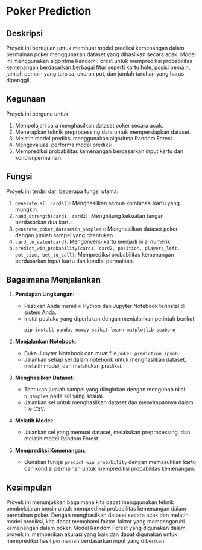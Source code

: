 # Poker Prediction

## Deskripsi
Proyek ini bertujuan untuk membuat model prediksi kemenangan dalam permainan poker menggunakan dataset yang dihasilkan secara acak. Model ini menggunakan algoritma Random Forest untuk memprediksi probabilitas kemenangan berdasarkan berbagai fitur seperti kartu hole, posisi pemain, jumlah pemain yang tersisa, ukuran pot, dan jumlah taruhan yang harus dipanggil.

## Kegunaan
Proyek ini berguna untuk:
1. Mempelajari cara menghasilkan dataset poker secara acak.
2. Menerapkan teknik preprocessing data untuk mempersiapkan dataset.
3. Melatih model prediksi menggunakan algoritma Random Forest.
4. Mengevaluasi performa model prediksi.
5. Memprediksi probabilitas kemenangan berdasarkan input kartu dan kondisi permainan.

## Fungsi
Proyek ini terdiri dari beberapa fungsi utama:
1. `generate_all_cards()`: Menghasilkan semua kombinasi kartu yang mungkin.
2. `hand_strength(card1, card2)`: Menghitung kekuatan tangan berdasarkan dua kartu.
3. `generate_poker_dataset(n_samples)`: Menghasilkan dataset poker dengan jumlah sampel yang ditentukan.
4. `card_to_value(card)`: Mengonversi kartu menjadi nilai numerik.
5. `predict_win_probability(card1, card2, position, players_left, pot_size, bet_to_call)`: Memprediksi probabilitas kemenangan berdasarkan input kartu dan kondisi permainan.

## Bagaimana Menjalankan
1. **Persiapan Lingkungan**:
   - Pastikan Anda memiliki Python dan Jupyter Notebook terinstal di sistem Anda.
   - Instal pustaka yang diperlukan dengan menjalankan perintah berikut:
     ```bash
     pip install pandas numpy scikit-learn matplotlib seaborn
     ```

2. **Menjalankan Notebook**:
   - Buka Jupyter Notebook dan muat file `poker_prediction.ipynb`.
   - Jalankan setiap sel dalam notebook untuk menghasilkan dataset, melatih model, dan melakukan prediksi.

3. **Menghasilkan Dataset**:
   - Tentukan jumlah sampel yang diinginkan dengan mengubah nilai `n_samples` pada sel yang sesuai.
   - Jalankan sel untuk menghasilkan dataset dan menyimpannya dalam file CSV.

4. **Melatih Model**:
   - Jalankan sel yang memuat dataset, melakukan preprocessing, dan melatih model Random Forest.

5. **Memprediksi Kemenangan**:
   - Gunakan fungsi `predict_win_probability` dengan memasukkan kartu dan kondisi permainan untuk memprediksi probabilitas kemenangan.

## Kesimpulan
Proyek ini menunjukkan bagaimana kita dapat menggunakan teknik pembelajaran mesin untuk memprediksi probabilitas kemenangan dalam permainan poker. Dengan menghasilkan dataset secara acak dan melatih model prediksi, kita dapat memahami faktor-faktor yang mempengaruhi kemenangan dalam poker. Model Random Forest yang digunakan dalam proyek ini memberikan akurasi yang baik dan dapat digunakan untuk memprediksi hasil permainan berdasarkan input yang diberikan.